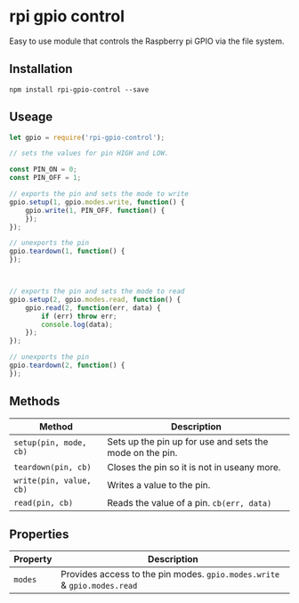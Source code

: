 # rpi gpio control

Easy to use module that controls the Raspberry pi GPIO via the file system.


## Installation
`npm install rpi-gpio-control --save`


## Useage

```javascript
let gpio = require('rpi-gpio-control');

// sets the values for pin HIGH and LOW.

const PIN_ON = 0;
const PIN_OFF = 1;

// exports the pin and sets the mode to write
gpio.setup(1, gpio.modes.write, function() {
    gpio.write(1, PIN_OFF, function() {
    });
});

// unexports the pin
gpio.teardown(1, function() {
});



// exports the pin and sets the mode to read
gpio.setup(2, gpio.modes.read, function() {
    gpio.read(2, function(err, data) {
		if (err) throw err;
    	console.log(data);
    });
});

// unexports the pin
gpio.teardown(2, function() {
});

```

## Methods

|Method|Description|
|---|---|
|`setup(pin, mode, cb)`| Sets up the pin up for use and sets the mode on the pin. |
|`teardown(pin, cb)`| Closes the pin so it is not in useany more. |
|`write(pin, value, cb)`| Writes a value to the pin. |
|`read(pin, cb)`| Reads the value of a pin. `cb(err, data)` |


## Properties

| Property |Description|
|---|---|
|`modes`| Provides access to the pin modes. `gpio.modes.write` & `gpio.modes.read` |
